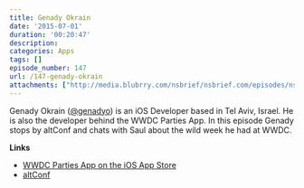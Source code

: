 ```yaml
---
title: Genady Okrain
date: '2015-07-01'
duration: '00:20:47'
description:
categories: Apps
tags: []
episode_number: 147
url: /147-genady-okrain
attachments: ["http://media.blubrry.com/nsbrief/nsbrief.com/episodes/nsbrief_147_genady_okrain.m4a"]
---
```


Genady Okrain ([@genadyo](http://twitter.com/genadyo)) is an iOS Developer based in Tel Aviv, Israel. He is also the developer behind the WWDC Parties App. In this episode Genady stops by altConf and chats with Saul about the wild week he had at WWDC.


**Links**

* [WWDC Parties App on the iOS App Store](https://itunes.apple.com/us/app/parties-for-wwdc/id879924066?mt=8)
* [altConf](http://altConf.com)